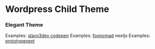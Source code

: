 # Wordpress Child Theme

### Elegant Theme

Examples: [slavo3dev codepen](https://codepen.io/slavo3dev)
Examples: [foonomad](https://foonomad.com) nextjs
Examples: [prototypenext](https://prototypenext.com)

